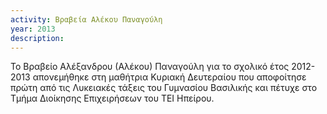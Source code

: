 ```yaml
---
activity: Βραβεία Αλέκου Παναγούλη
year: 2013
description: 
---
```

Το Βραβείο Αλέξανδρου \(Αλέκου\) Παναγούλη για το σχολικό έτος 2012-2013 απονεμήθηκε στη μαθήτρια Κυριακή Δευτεραίου που αποφοίτησε πρώτη από τις Λυκειακές τάξεις του Γυμνασίου Βασιλικής και πέτυχε στο Τμήμα Διοίκησης Επιχειρήσεων του ΤΕΙ Ηπείρου.
